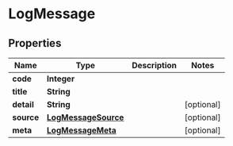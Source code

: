 

# LogMessage


## Properties

| Name | Type | Description | Notes |
|------------ | ------------- | ------------- | -------------|
|**code** | **Integer** |  |  |
|**title** | **String** |  |  |
|**detail** | **String** |  |  [optional] |
|**source** | [**LogMessageSource**](LogMessageSource.md) |  |  [optional] |
|**meta** | [**LogMessageMeta**](LogMessageMeta.md) |  |  [optional] |



